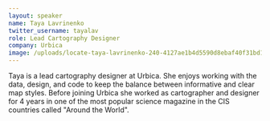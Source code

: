 ```yaml
---
layout: speaker
name: Taya Lavrinenko
twitter_username: tayalav
role: Lead Cartography Designer
company: Urbica
image: /uploads/locate-taya-lavrinenko-240-4127ae1b4d5590d8ebaf40f31bd17deb.jpg
---
```


Taya is a lead cartography designer at Urbica. She enjoys working with the data, design, and code to keep the balance between informative and clear map styles. Before joining Urbica she worked as cartographer and designer for 4 years in one of the most popular science magazine in the CIS countries called "Around the World".